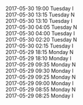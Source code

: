 2017-05-30 19:00 Tuesday  I  
2017-05-30 13:15 Tuesday  N  
2017-05-30 13:10 Tuesday  I  
2017-05-30 04:05 Tuesday  N  
2017-05-30 04:00 Tuesday  I  
2017-05-30 02:20 Tuesday  N  
2017-05-30 02:15 Tuesday  I  
2017-05-29 18:15 Monday  N  
2017-05-29 18:10 Monday  I  
2017-05-29 09:35 Monday  N  
2017-05-29 09:30 Monday  I  
2017-05-29 09:25 Monday  N  
2017-05-29 09:00 Monday  I  
2017-05-29 08:55 Monday  N  
2017-05-29 08:25 Monday  I  
